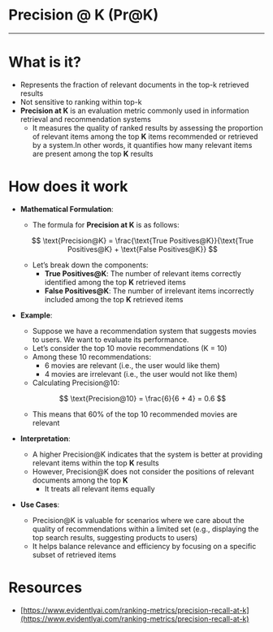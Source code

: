 # Precision @ K (Pr@K)

---

# What is it?

- Represents the fraction of relevant documents in the top-k retrieved results
- Not sensitive to ranking within top-k
- **Precision at K** is an evaluation metric commonly used in information retrieval and recommendation systems
    - It measures the quality of ranked results by assessing the proportion of relevant items among the top **K** items recommended or retrieved by a system.In other words, it quantifies how many relevant items are present among the top **K** results

# How does it work

- **Mathematical Formulation**:
    - The formula for **Precision at K** is as follows:
    
    $$
    \text{Precision@K} = \frac{\text{True Positives@K}}{\text{True Positives@K} + \text{False Positives@K}}
    $$
    
    - Let’s break down the components:
        - **True Positives@K**: The number of relevant items correctly identified among the top **K** retrieved items
        - **False Positives@K**: The number of irrelevant items incorrectly included among the top **K** retrieved items
- **Example**:
    - Suppose we have a recommendation system that suggests movies to users. We want to evaluate its performance.
    - Let’s consider the top 10 movie recommendations (K = 10)
    - Among these 10 recommendations:
        - 6 movies are relevant (i.e., the user would like them)
        - 4 movies are irrelevant (i.e., the user would not like them)
    - Calculating Precision@10:
    
    $$
    \text{Precision@10} = \frac{6}{6 + 4} = 0.6
    $$
    
    - This means that 60% of the top 10 recommended movies are relevant
- **Interpretation**:
    - A higher Precision@K indicates that the system is better at providing relevant items within the top **K** results
    - However, Precision@K does not consider the positions of relevant documents among the top **K**
        - It treats all relevant items equally
- **Use Cases**:
    - Precision@K is valuable for scenarios where we care about the quality of recommendations within a limited set (e.g., displaying the top search results, suggesting products to users)
    - It helps balance relevance and efficiency by focusing on a specific subset of retrieved items
    

# Resources

- [https://www.evidentlyai.com/ranking-metrics/precision-recall-at-k](https://www.evidentlyai.com/ranking-metrics/precision-recall-at-k)